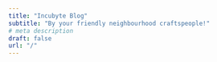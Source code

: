 ```yaml
---
title: "Incubyte Blog"
subtitle: "By your friendly neighbourhood craftspeople!"
# meta description
draft: false
url: "/"
---
```

